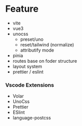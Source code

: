 # Feature

- vite
- vue3
- unocss
	- preset/uno
	- reset/tailwind (normalize)
	- attributify mode
- pinia
- routes base on foder structure
- layout system
- prettier / eslint


### Vscode Extensions

- Volar
- UnoCss
- Prettier
- ESlint
- language-postcss